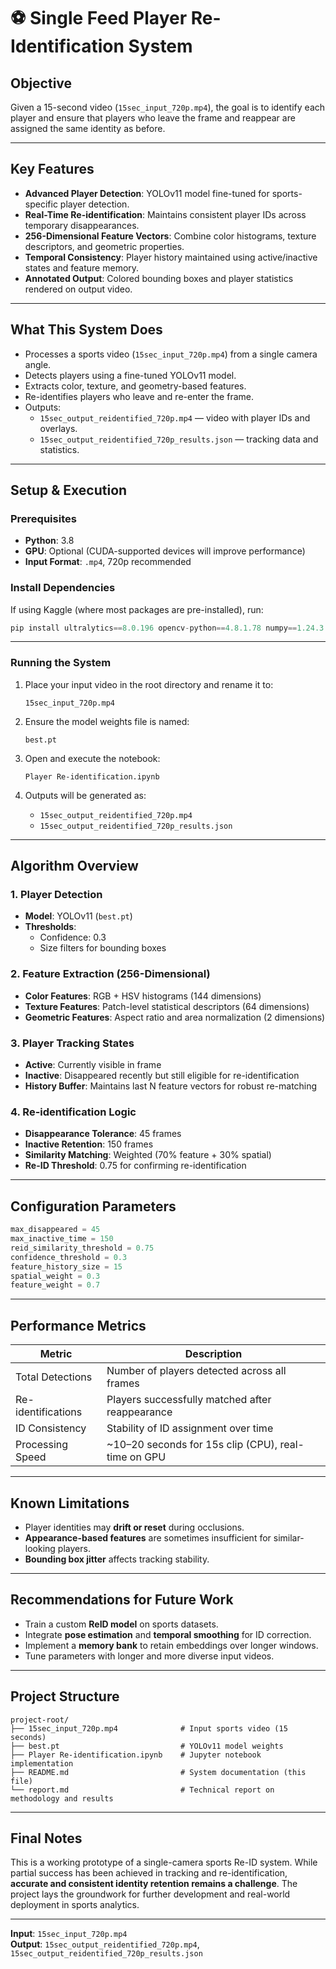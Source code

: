 # ⚽ Single Feed Player Re-Identification System

## Objective

Given a 15-second video (`15sec_input_720p.mp4`), the goal is to identify each player and ensure that players who leave the frame and reappear are assigned the same identity as before.

---

## Key Features

- **Advanced Player Detection**: YOLOv11 model fine-tuned for sports-specific player detection.
- **Real-Time Re-identification**: Maintains consistent player IDs across temporary disappearances.
- **256-Dimensional Feature Vectors**: Combine color histograms, texture descriptors, and geometric properties.
- **Temporal Consistency**: Player history maintained using active/inactive states and feature memory.
- **Annotated Output**: Colored bounding boxes and player statistics rendered on output video.

---

## What This System Does

- Processes a sports video (`15sec_input_720p.mp4`) from a single camera angle.
- Detects players using a fine-tuned YOLOv11 model.
- Extracts color, texture, and geometry-based features.
- Re-identifies players who leave and re-enter the frame.
- Outputs:
  - `15sec_output_reidentified_720p.mp4` — video with player IDs and overlays.
  - `15sec_output_reidentified_720p_results.json` — tracking data and statistics.

---

## Setup & Execution

### Prerequisites

- **Python**: 3.8
- **GPU**: Optional (CUDA-supported devices will improve performance)
- **Input Format**: `.mp4`, 720p recommended

### Install Dependencies

If using Kaggle (where most packages are pre-installed), run:

```python
pip install ultralytics==8.0.196 opencv-python==4.8.1.78 numpy==1.24.3 scipy==1.11.3 scikit-learn==1.3.0 torch==2.0.1 torchvision==0.15.2 
```

---

### Running the System

1. Place your input video in the root directory and rename it to:
   ```
   15sec_input_720p.mp4
   ```

2. Ensure the model weights file is named:
   ```
   best.pt
   ```

3. Open and execute the notebook:
   ```
   Player Re-identification.ipynb
   ```

4. Outputs will be generated as:
   - `15sec_output_reidentified_720p.mp4`
   - `15sec_output_reidentified_720p_results.json`

---

## Algorithm Overview

### 1. Player Detection
- **Model**: YOLOv11 (`best.pt`)
- **Thresholds**:
  - Confidence: 0.3
  - Size filters for bounding boxes

### 2. Feature Extraction (256-Dimensional)
- **Color Features**: RGB + HSV histograms (144 dimensions)
- **Texture Features**: Patch-level statistical descriptors (64 dimensions)
- **Geometric Features**: Aspect ratio and area normalization (2 dimensions)

### 3. Player Tracking States
- **Active**: Currently visible in frame
- **Inactive**: Disappeared recently but still eligible for re-identification
- **History Buffer**: Maintains last N feature vectors for robust re-matching

### 4. Re-identification Logic
- **Disappearance Tolerance**: 45 frames
- **Inactive Retention**: 150 frames
- **Similarity Matching**: Weighted (70% feature + 30% spatial)
- **Re-ID Threshold**: 0.75 for confirming re-identification

---

## Configuration Parameters

```python
max_disappeared = 45
max_inactive_time = 150
reid_similarity_threshold = 0.75
confidence_threshold = 0.3
feature_history_size = 15
spatial_weight = 0.3
feature_weight = 0.7
```

---

## Performance Metrics

| Metric              | Description                                    |
|---------------------|------------------------------------------------|
| Total Detections    | Number of players detected across all frames  |
| Re-identifications  | Players successfully matched after reappearance |
| ID Consistency      | Stability of ID assignment over time          |
| Processing Speed    | ~10–20 seconds for 15s clip (CPU), real-time on GPU |

---

## Known Limitations

- Player identities may **drift or reset** during occlusions.
- **Appearance-based features** are sometimes insufficient for similar-looking players.
- **Bounding box jitter** affects tracking stability.

---

## Recommendations for Future Work

- Train a custom **ReID model** on sports datasets.
- Integrate **pose estimation** and **temporal smoothing** for ID correction.
- Implement a **memory bank** to retain embeddings over longer windows.
- Tune parameters with longer and more diverse input videos.

---

## Project Structure

```
project-root/
├── 15sec_input_720p.mp4              # Input sports video (15 seconds)
├── best.pt                           # YOLOv11 model weights
├── Player Re-identification.ipynb    # Jupyter notebook implementation
├── README.md                         # System documentation (this file)
└── report.md                         # Technical report on methodology and results
```

---

## Final Notes

This is a working prototype of a single-camera sports Re-ID system. While partial success has been achieved in tracking and re-identification, **accurate and consistent identity retention remains a challenge**. The project lays the groundwork for further development and real-world deployment in sports analytics.

---

**Input**: `15sec_input_720p.mp4`  
**Output**: `15sec_output_reidentified_720p.mp4`, `15sec_output_reidentified_720p_results.json`
